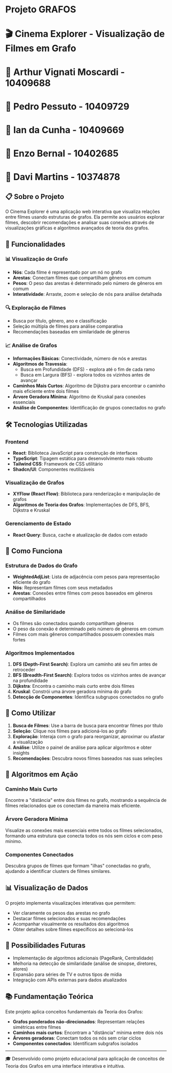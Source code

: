# Projeto GRAFOS
# 🎬 Cinema Explorer - Visualização de Filmes em Grafo

# 🧑 Arthur Vignati Moscardi - 10409688
# 🧑 Pedro Pessuto - 10409729
# 🧑 Ian da Cunha - 10409669
# 🧑 Enzo Bernal - 10402685
# 🧑 Davi Martins - 10374878

## 📋 Sobre o Projeto

O Cinema Explorer é uma aplicação web interativa que visualiza relações entre filmes usando estruturas de grafos. Ela permite aos usuários explorar filmes, descobrir recomendações e analisar suas conexões através de visualizações gráficas e algoritmos avançados de teoria dos grafos.

## 🎯 Funcionalidades

### 📊 Visualização de Grafo
- **Nós**: Cada filme é representado por um nó no grafo
- **Arestas**: Conectam filmes que compartilham gêneros em comum
- **Pesos**: O peso das arestas é determinado pelo número de gêneros em comum
- **Interatividade**: Arraste, zoom e seleção de nós para análise detalhada

### 🔍 Exploração de Filmes
- Busca por título, gênero, ano e classificação
- Seleção múltipla de filmes para análise comparativa
- Recomendações baseadas em similaridade de gêneros

### 📈 Análise de Grafos
- **Informações Básicas**: Conectividade, número de nós e arestas
- **Algoritmos de Travessia**:
  - Busca em Profundidade (DFS) - explora até o fim de cada ramo
  - Busca em Largura (BFS) - explora todos os vizinhos antes de avançar
- **Caminhos Mais Curtos**: Algoritmo de Dijkstra para encontrar o caminho mais eficiente entre dois filmes
- **Árvore Geradora Mínima**: Algoritmo de Kruskal para conexões essenciais
- **Análise de Componentes**: Identificação de grupos conectados no grafo

## 🛠️ Tecnologias Utilizadas

### Frontend
- **React**: Biblioteca JavaScript para construção de interfaces
- **TypeScript**: Tipagem estática para desenvolvimento mais robusto
- **Tailwind CSS**: Framework de CSS utilitário
- **Shadcn/UI**: Componentes reutilizáveis

### Visualização de Grafos
- **XYFlow (React Flow)**: Biblioteca para renderização e manipulação de grafos
- **Algoritmos de Teoria dos Grafos**: Implementações de DFS, BFS, Dijkstra e Kruskal

### Gerenciamento de Estado
- **React Query**: Busca, cache e atualização de dados com estado

## 📝 Como Funciona

### Estrutura de Dados do Grafo
- **WeightedAdjList**: Lista de adjacência com pesos para representação eficiente do grafo
- **Nós**: Representam filmes com seus metadados
- **Arestas**: Conexões entre filmes com pesos baseados em gêneros compartilhados

### Análise de Similaridade
- Os filmes são conectados quando compartilham gêneros
- O peso da conexão é determinado pelo número de gêneros em comum
- Filmes com mais gêneros compartilhados possuem conexões mais fortes

### Algoritmos Implementados
1. **DFS (Depth-First Search)**: Explora um caminho até seu fim antes de retroceder
2. **BFS (Breadth-First Search)**: Explora todos os vizinhos antes de avançar na profundidade
3. **Dijkstra**: Encontra o caminho mais curto entre dois filmes
4. **Kruskal**: Constrói uma árvore geradora mínima do grafo
5. **Detecção de Componentes**: Identifica subgrupos conectados no grafo

## 🚀 Como Utilizar

1. **Busca de Filmes**: Use a barra de busca para encontrar filmes por título
2. **Seleção**: Clique nos filmes para adicioná-los ao grafo
3. **Exploração**: Interaja com o grafo para reorganizar, aproximar ou afastar a visualização
4. **Análise**: Utilize o painel de análise para aplicar algoritmos e obter insights
5. **Recomendações**: Descubra novos filmes baseados nas suas seleções

## 🧪 Algoritmos em Ação

### Caminho Mais Curto
Encontre a "distância" entre dois filmes no grafo, mostrando a sequência de filmes relacionados que os conectam da maneira mais eficiente.

### Árvore Geradora Mínima
Visualize as conexões mais essenciais entre todos os filmes selecionados, formando uma estrutura que conecta todos os nós sem ciclos e com peso mínimo.

### Componentes Conectados
Descubra grupos de filmes que formam "ilhas" conectadas no grafo, ajudando a identificar clusters de filmes similares.

## 📊 Visualização de Dados

O projeto implementa visualizações interativas que permitem:

- Ver claramente os pesos das arestas no grafo
- Destacar filmes selecionados e suas recomendações
- Acompanhar visualmente os resultados dos algoritmos
- Obter detalhes sobre filmes específicos ao selecioná-los

## 🔮 Possibilidades Futuras

- Implementação de algoritmos adicionais (PageRank, Centralidade)
- Melhoria na detecção de similaridade (análise de sinopse, diretores, atores)
- Expansão para séries de TV e outros tipos de mídia
- Integração com APIs externas para dados atualizados

## 📚 Fundamentação Teórica

Este projeto aplica conceitos fundamentais da Teoria dos Grafos:
- **Grafos ponderados não-direcionados**: Representam relações simétricas entre filmes
- **Caminhos mais curtos**: Encontram a "distância" mínima entre dois nós
- **Árvores geradoras**: Conectam todos os nós sem criar ciclos
- **Componentes conectados**: Identificam subgrafos isolados

---

🎓 Desenvolvido como projeto educacional para aplicação de conceitos de Teoria dos Grafos em uma interface interativa e intuitiva.
